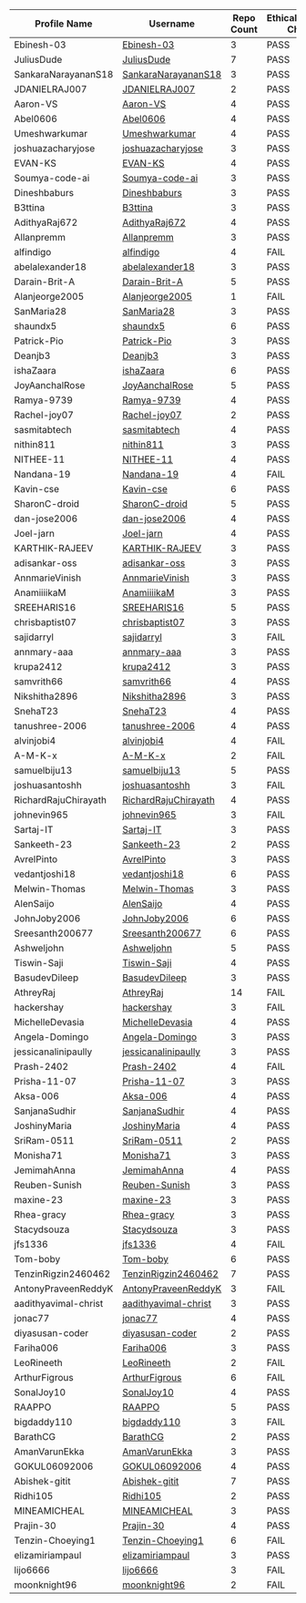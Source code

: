 | Profile Name | Username | Repo Count | EthicalHackingNotes-Christ Check |
|---|---|---|---|
| Ebinesh-03 | [Ebinesh-03](https://github.com/Ebinesh-03) | 3 | PASS |
| JuliusDude | [JuliusDude](https://github.com/JuliusDude) | 7 | PASS |
| SankaraNarayananS18 | [SankaraNarayananS18](https://github.com/SankaraNarayananS18) | 3 | PASS |
| JDANIELRAJ007 | [JDANIELRAJ007](https://github.com/JDANIELRAJ007) | 2 | PASS |
| Aaron-VS | [Aaron-VS](https://github.com/Aaron-VS) | 4 | PASS |
| Abel0606 | [Abel0606](https://github.com/Abel0606) | 4 | PASS |
| Umeshwarkumar | [Umeshwarkumar](https://github.com/Umeshwarkumar) | 4 | PASS |
| joshuazacharyjose | [joshuazacharyjose](https://github.com/joshuazacharyjose) | 3 | PASS |
| EVAN-KS | [EVAN-KS](https://github.com/EVAN-KS) | 4 | PASS |
| Soumya-code-ai | [Soumya-code-ai](https://github.com/Soumya-code-ai) | 3 | PASS |
| Dineshbaburs | [Dineshbaburs](https://github.com/Dineshbaburs) | 3 | PASS |
| B3ttina | [B3ttina](https://github.com/B3ttina) | 3 | PASS |
| AdithyaRaj672 | [AdithyaRaj672](https://github.com/AdithyaRaj672) | 4 | PASS |
| Allanpremm | [Allanpremm](https://github.com/Allanpremm) | 3 | PASS |
| alfindigo | [alfindigo](https://github.com/alfindigo) | 4 | FAIL |
| abelalexander18 | [abelalexander18](https://github.com/abelalexander18) | 3 | PASS |
| Darain-Brit-A | [Darain-Brit-A](https://github.com/Darain-Brit-A) | 5 | PASS |
| Alanjeorge2005 | [Alanjeorge2005](https://github.com/Alanjeorge2005) | 1 | FAIL |
| SanMaria28 | [SanMaria28](https://github.com/SanMaria28) | 3 | PASS |
| shaundx5 | [shaundx5](https://github.com/shaundx5) | 6 | PASS |
| Patrick-Pio | [Patrick-Pio](https://github.com/Patrick-Pio) | 3 | PASS |
| Deanjb3 | [Deanjb3](https://github.com/Deanjb3) | 3 | PASS |
| ishaZaara | [ishaZaara](https://github.com/ishaZaara) | 6 | PASS |
| JoyAanchalRose | [JoyAanchalRose](https://github.com/JoyAanchalRose) | 5 | PASS |
| Ramya-9739 | [Ramya-9739](https://github.com/Ramya-9739) | 4 | PASS |
| Rachel-joy07 | [Rachel-joy07](https://github.com/Rachel-joy07) | 2 | PASS |
| sasmitabtech | [sasmitabtech](https://github.com/sasmitabtech) | 4 | PASS |
| nithin811 | [nithin811](https://github.com/nithin811) | 3 | PASS |
| NITHEE-11 | [NITHEE-11](https://github.com/NITHEE-11) | 4 | PASS |
| Nandana-19 | [Nandana-19](https://github.com/Nandana-19) | 4 | FAIL |
| Kavin-cse | [Kavin-cse](https://github.com/Kavin-cse) | 6 | PASS |
| SharonC-droid | [SharonC-droid](https://github.com/SharonC-droid) | 5 | PASS |
| dan-jose2006 | [dan-jose2006](https://github.com/dan-jose2006) | 4 | PASS |
| Joel-jarn | [Joel-jarn](https://github.com/Joel-jarn) | 4 | PASS |
| KARTHIK-RAJEEV | [KARTHIK-RAJEEV](https://github.com/KARTHIK-RAJEEV) | 3 | PASS |
| adisankar-oss | [adisankar-oss](https://github.com/adisankar-oss) | 3 | PASS |
| AnnmarieVinish | [AnnmarieVinish](https://github.com/AnnmarieVinish) | 3 | PASS |
| AnamiiiikaM | [AnamiiiikaM](https://github.com/AnamiiiikaM) | 3 | PASS |
| SREEHARIS16 | [SREEHARIS16](https://github.com/SREEHARIS16) | 5 | PASS |
| chrisbaptist07 | [chrisbaptist07](https://github.com/chrisbaptist07) | 3 | PASS |
| sajidarryl | [sajidarryl](https://github.com/sajidarryl) | 3 | FAIL |
| annmary-aaa | [annmary-aaa](https://github.com/annmary-aaa) | 3 | PASS |
| krupa2412 | [krupa2412](https://github.com/krupa2412) | 3 | PASS |
| samvrith66 | [samvrith66](https://github.com/samvrith66) | 4 | PASS |
| Nikshitha2896 | [Nikshitha2896](https://github.com/Nikshitha2896) | 3 | PASS |
| SnehaT23 | [SnehaT23](https://github.com/SnehaT23) | 4 | PASS |
| tanushree-2006 | [tanushree-2006](https://github.com/tanushree-2006) | 4 | PASS |
| alvinjobi4 | [alvinjobi4](https://github.com/alvinjobi4) | 4 | FAIL |
| A-M-K-x | [A-M-K-x](https://github.com/A-M-K-x) | 2 | FAIL |
| samuelbiju13 | [samuelbiju13](https://github.com/samuelbiju13) | 5 | PASS |
| joshuasantoshh | [joshuasantoshh](https://github.com/joshuasantoshh) | 3 | FAIL |
| RichardRajuChirayath | [RichardRajuChirayath](https://github.com/RichardRajuChirayath) | 4 | PASS |
| johnevin965 | [johnevin965](https://github.com/johnevin965) | 3 | FAIL |
| Sartaj-IT | [Sartaj-IT](https://github.com/Sartaj-IT) | 3 | PASS |
| Sankeeth-23 | [Sankeeth-23](https://github.com/Sankeeth-23) | 2 | PASS |
| AvrelPinto | [AvrelPinto](https://github.com/AvrelPinto) | 3 | PASS |
| vedantjoshi18 | [vedantjoshi18](https://github.com/vedantjoshi18) | 6 | PASS |
| Melwin-Thomas | [Melwin-Thomas](https://github.com/Melwin-Thomas) | 3 | PASS |
| AlenSaijo | [AlenSaijo](https://github.com/AlenSaijo) | 4 | PASS |
| JohnJoby2006 | [JohnJoby2006](https://github.com/JohnJoby2006) | 6 | PASS |
| Sreesanth200677 | [Sreesanth200677](https://github.com/Sreesanth200677) | 6 | PASS |
| Ashweljohn | [Ashweljohn](https://github.com/Ashweljohn) | 5 | PASS |
| Tiswin-Saji | [Tiswin-Saji](https://github.com/Tiswin-Saji) | 4 | PASS |
| BasudevDileep | [BasudevDileep](https://github.com/BasudevDileep) | 3 | PASS |
| AthreyRaj | [AthreyRaj](https://github.com/AthreyRaj) | 14 | FAIL |
| hackershay | [hackershay](https://github.com/hackershay) | 3 | FAIL |
| MichelleDevasia | [MichelleDevasia](https://github.com/MichelleDevasia) | 4 | PASS |
| Angela-Domingo | [Angela-Domingo](https://github.com/Angela-Domingo) | 3 | PASS |
| jessicanalinipaully | [jessicanalinipaully](https://github.com/jessicanalinipaully) | 3 | PASS |
| Prash-2402 | [Prash-2402](https://github.com/Prash-2402) | 4 | FAIL |
| Prisha-11-07 | [Prisha-11-07](https://github.com/Prisha-11-07) | 3 | PASS |
| Aksa-006 | [Aksa-006](https://github.com/Aksa-006) | 4 | PASS |
| SanjanaSudhir | [SanjanaSudhir](https://github.com/SanjanaSudhir) | 4 | PASS |
| JoshinyMaria | [JoshinyMaria](https://github.com/JoshinyMaria) | 4 | PASS |
| SriRam-0511 | [SriRam-0511](https://github.com/SriRam-0511) | 2 | PASS |
| Monisha71 | [Monisha71](https://github.com/Monisha71) | 3 | PASS |
| JemimahAnna | [JemimahAnna](https://github.com/JemimahAnna) | 4 | PASS |
| Reuben-Sunish | [Reuben-Sunish](https://github.com/Reuben-Sunish) | 3 | PASS |
| maxine-23 | [maxine-23](https://github.com/maxine-23) | 3 | PASS |
| Rhea-gracy | [Rhea-gracy](https://github.com/Rhea-gracy) | 3 | PASS |
| Stacydsouza | [Stacydsouza](https://github.com/Stacydsouza) | 3 | PASS |
| jfs1336 | [jfs1336](https://github.com/jfs1336) | 4 | FAIL |
| Tom-boby | [Tom-boby](https://github.com/Tom-boby) | 6 | PASS |
| TenzinRigzin2460462 | [TenzinRigzin2460462](https://github.com/TenzinRigzin2460462) | 7 | PASS |
| AntonyPraveenReddyK | [AntonyPraveenReddyK](https://github.com/AntonyPraveenReddyK) | 3 | FAIL |
| aadithyavimal-christ | [aadithyavimal-christ](https://github.com/aadithyavimal-christ) | 3 | PASS |
| jonac77 | [jonac77](https://github.com/jonac77) | 4 | PASS |
| diyasusan-coder | [diyasusan-coder](https://github.com/diyasusan-coder) | 2 | PASS |
| Fariha006 | [Fariha006](https://github.com/Fariha006) | 3 | PASS |
| LeoRineeth | [LeoRineeth](https://github.com/LeoRineeth) | 2 | FAIL |
| ArthurFigrous | [ArthurFigrous](https://github.com/ArthurFigrous) | 6 | FAIL |
| SonalJoy10 | [SonalJoy10](https://github.com/SonalJoy10) | 4 | PASS |
| RAAPPO | [RAAPPO](https://github.com/RAAPPO) | 5 | PASS |
| bigdaddy110 | [bigdaddy110](https://github.com/bigdaddy110) | 3 | FAIL |
| BarathCG | [BarathCG](https://github.com/BarathCG) | 2 | PASS |
| AmanVarunEkka | [AmanVarunEkka](https://github.com/AmanVarunEkka) | 3 | PASS |
| GOKUL06092006 | [GOKUL06092006](https://github.com/GOKUL06092006) | 4 | PASS |
| Abishek-gitit | [Abishek-gitit](https://github.com/Abishek-gitit) | 7 | PASS |
| Ridhi105 | [Ridhi105](https://github.com/Ridhi105) | 2 | PASS |
| MINEAMICHEAL | [MINEAMICHEAL](https://github.com/MINEAMICHEAL) | 3 | PASS |
| Prajin-30 | [Prajin-30](https://github.com/Prajin-30) | 4 | PASS |
| Tenzin-Choeying1 | [Tenzin-Choeying1](https://github.com/Tenzin-Choeying1) | 6 | FAIL |
| elizamiriampaul | [elizamiriampaul](https://github.com/elizamiriampaul) | 3 | PASS |
| lijo6666 | [lijo6666](https://github.com/lijo6666) | 3 | FAIL |
| moonknight96 | [moonknight96](https://github.com/moonknight96) | 2 | FAIL |